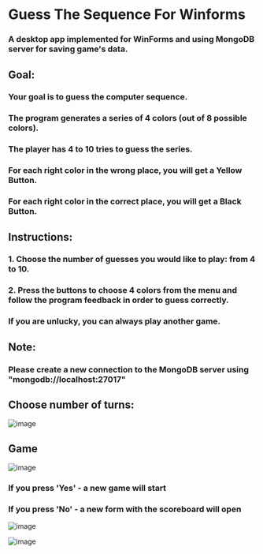 # Guess The Sequence For Winforms

### A desktop app implemented for WinForms and using MongoDB server for saving game's data.

## Goal:
### Your goal is to guess the computer sequence.
### The program generates a series of 4 colors (out of 8 possible colors).
### The player has 4 to 10 tries to guess the series.
### For each right color in the wrong place, you will get a Yellow Button.
### For each right color in the correct place, you will get a Black Button.
 
## Instructions: 
### 1. Choose the number of guesses you would like to play: from 4 to 10.
### 2. Press the buttons to choose 4 colors from the menu and follow the program feedback in order to guess correctly.

### If you are unlucky, you can always play another game.

## Note:
### Please create a new connection to the MongoDB server using "mongodb://localhost:27017"

## Choose number of turns:
![image](https://user-images.githubusercontent.com/85076725/205105101-b78f381d-451a-45a8-b423-d3787cebb456.png)

## Game
![image](https://user-images.githubusercontent.com/85076725/205105604-0d356792-0a70-4278-804c-c227f9356133.png)
### If you press 'Yes' - a new game will start
### If you press 'No' - a new form with the scoreboard will open
![image](https://user-images.githubusercontent.com/85076725/205106423-261ea50e-814d-4833-8587-73f04f7ff7a9.png)


![image](https://user-images.githubusercontent.com/85076725/205104721-85cab49b-0526-442a-a6e1-68ec7a584e71.png)
